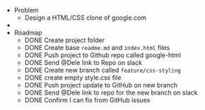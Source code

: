 - Problem
	- Design a HTML/CSS clone of google.com
-
- Roadmap
	- DONE Create project folder
	- DONE Create base `readme.md` and `index.html` files
	- DONE Push project to Github repo called google-html
	- DONE Send @Dele link to Repo on slack
	- DONE Create new branch called `feature/css-styling`
	- DONE create empty style.css file
	- DONE Push project update to GitHub on new branch
	- DONE Send @Dele link to repo for the new branch on slack
	- DONE Confirm I can fix from GitHub issues